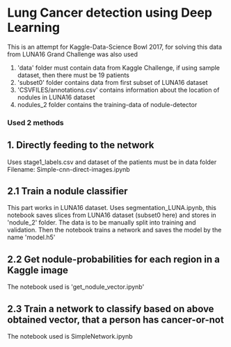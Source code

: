 # Lung Cancer detection using Deep Learning
 This is an attempt for Kaggle-Data-Science Bowl 2017, for solving this data from LUNA16 Grand Challenge was also used
1. 'data' folder must contain data from Kaggle Challenge, if using sample dataset, then there must be 19 patients
2. 'subset0' folder contains data from first subset of LUNA16 dataset
3. 'CSVFILES/annotations.csv' contains information about the location of nodules in LUNA16 dataset
4. nodules_2 folder contains the training-data of nodule-detector

### Used 2 methods

## 1. Directly feeding to the network
Uses stage1_labels.csv and dataset of the patients must be in data folder
Filename: Simple-cnn-direct-images.ipynb

## 2.1 Train a nodule classifier 
This part works in LUNA16 dataset. Uses segmentation_LUNA.ipynb, this notebook saves slices from LUNA16 dataset (subset0 here) and stores in 'nodule_2' folder. The data is to be manually split into training and validation. 
Then the notebook trains a network and saves the model by the name 'model.h5'

## 2.2 Get nodule-probabilities for each region in a Kaggle image
The notebook used is 'get_nodule_vector.ipynb'

## 2.3 Train a network to classify based on above obtained vector, that a person has cancer-or-not
The notebook used is SimpleNetwork.ipynb